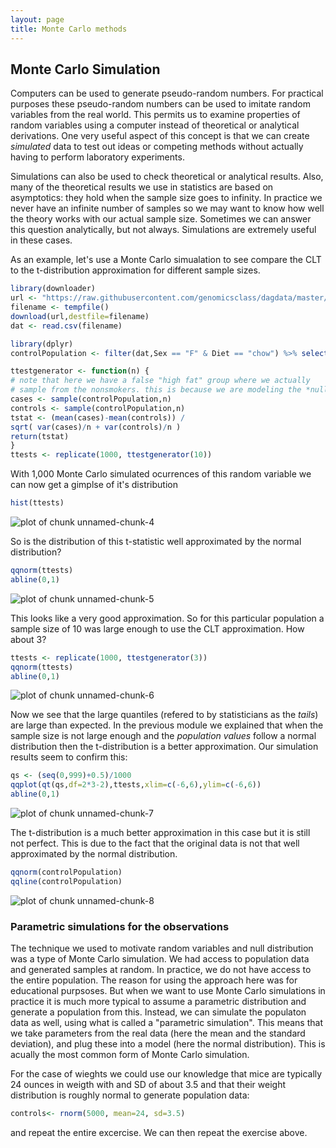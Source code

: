 ```yaml
--- 
layout: page 
title: Monte Carlo methods 
--- 
```







## Monte Carlo Simulation 

Computers can be used to generate pseudo-random numbers. For practical purposes these pseudo-random numbers can be used to imitate random variables from the real world. This permits us to examine properties of random variables using a computer instead of theoretical or analytical derivations. One very useful aspect of this concept is that we can create *simulated* data to test out ideas or competing methods without actually having to perform laboratory experiments. 

Simulations can also be used to check theoretical or analytical results. Also, many of the theoretical results we use in statistics are based on asymptotics: they hold when the sample size goes to infinity. In practice we never have an infinite number of samples so we may want to know how well the theory works with our actual sample size. Sometimes we can answer this question analytically, but not always. Simulations are extremely useful in these cases. 

As an example, let's use a Monte Carlo simualation to see compare the CLT to the t-distribution approximation for different sample sizes. 


```r 
library(downloader) 
url <- "https://raw.githubusercontent.com/genomicsclass/dagdata/master/inst/extdata/mice_pheno.csv" 
filename <- tempfile() 
download(url,destfile=filename) 
dat <- read.csv(filename) 

library(dplyr) 
controlPopulation <- filter(dat,Sex == "F" & Diet == "chow") %>% select(Bodyweight) %>% unlist 
``` 



```r 
ttestgenerator <- function(n) { 
# note that here we have a false "high fat" group where we actually 
# sample from the nonsmokers. this is because we are modeling the *null* 
cases <- sample(controlPopulation,n) 
controls <- sample(controlPopulation,n) 
tstat <- (mean(cases)-mean(controls)) / 
sqrt( var(cases)/n + var(controls)/n ) 
return(tstat) 
} 
ttests <- replicate(1000, ttestgenerator(10)) 
``` 

With 1,000 Monte Carlo simulated ocurrences of this random variable we can now get a gimplse of it's distribution 


```r 
hist(ttests) 
``` 

![plot of chunk unnamed-chunk-4](images/monte_carlo-unnamed-chunk-4-1.png) 

So is the distribution of this t-statistic well approximated by the normal distribution? 


```r 
qqnorm(ttests) 
abline(0,1) 
``` 

![plot of chunk unnamed-chunk-5](images/monte_carlo-unnamed-chunk-5-1.png) 

This looks like a very good approximation. So for this particular population a sample size of 10 was large enough to use the CLT approximation. How about 3? 


```r 
ttests <- replicate(1000, ttestgenerator(3)) 
qqnorm(ttests) 
abline(0,1) 
``` 

![plot of chunk unnamed-chunk-6](images/monte_carlo-unnamed-chunk-6-1.png) 

Now we see that the large quantiles (refered to by statisticians as the _tails_) are large than expected. In the previous module we explained that when the sample size is not large enough and the *population values* follow a normal distribution then the t-distribution is a better approximation. Our simulation results seem to confirm this: 


```r 
qs <- (seq(0,999)+0.5)/1000 
qqplot(qt(qs,df=2*3-2),ttests,xlim=c(-6,6),ylim=c(-6,6)) 
abline(0,1) 
``` 

![plot of chunk unnamed-chunk-7](images/monte_carlo-unnamed-chunk-7-1.png) 

The t-distribution is a much better approximation in this case but it is still not perfect. This is due to the fact that the original data is not that well approximated by the normal distribution. 


```r 
qqnorm(controlPopulation) 
qqline(controlPopulation) 
``` 

![plot of chunk unnamed-chunk-8](images/monte_carlo-unnamed-chunk-8-1.png) 


### Parametric simulations for the observations 

The technique we used to motivate random variables and null distribution was a type of Monte Carlo simulation. We had access to population data and generated samples at random. In practice, we do not have access to the entire population. The reason for using the approach here was for educational purpsoses. But when we want to use Monte Carlo simulations in practice it is much more typical to assume a parametric distribution and generate a population from this. Instead, we can simulate the populaton data as well, using what is called a "parametric simulation". This means that we take parameters from the real data (here the mean and the standard deviation), and plug these into a model (here the normal distribution). This is acually the most common form of Monte Carlo simulation. 

For the case of wieghts we could use our knowledge that mice are typically 24 ounces in weigth with and SD of about 3.5 and that their weight distribution is roughly normal to generate population data: 



```r 
controls<- rnorm(5000, mean=24, sd=3.5) 
``` 

and repeat the entire excercise. We can then repeat the exercise above. 
